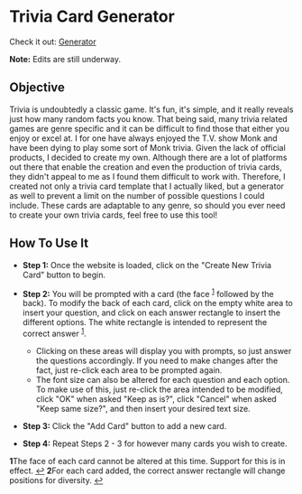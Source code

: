 # Trivia Card Generator

Check it out: [Generator](https://grem1ly.github.io/trivia_card_generator/)

**Note:** Edits are still underway.

## Objective

Trivia is undoubtedly a classic game. It's fun, it's simple, and it really reveals just how many random facts you know. That being said, many trivia related games are genre specific and it can be difficult to find those that either you enjoy or excel at. I for one have always enjoyed the T.V. show Monk and have been dying to play some sort of Monk trivia. Given the lack of official products, I decided to create my own. Although there are a lot of platforms out there that enable the creation and even the production of trivia cards, they didn't appeal to me as I found them difficult to work with. Therefore, I created not only a trivia card template that I actually liked, but a generator as well to prevent a limit on the number of possible questions I could include. These cards are adaptable to any genre, so should you ever need to create your own trivia cards, feel free to use this tool!

## How To Use It

  * **Step 1:** Once the website is loaded, click on the "Create New Trivia Card" button to begin.

  * **Step 2:** You will be prompted with a card (the face <sup id="ref1">[1](#foot1)</sup> followed by the back). To modify the back of each card, click on the empty white area to insert your question, and click on each answer rectangle to insert the different options. The white rectangle is intended to represent the correct answer <sup id="ref2">[1](#foot2)</sup>.
      * Clicking on these areas will display you with prompts, so just answer the questions accordingly. If you need to make changes after the fact, just re-click each area to be prompted again.
      * The font size can also be altered for each question and each option. To make use of this, just re-click the area intended to be modified, click "OK" when asked "Keep as is?", click "Cancel" when asked "Keep same size?", and then insert your desired text size.

  * **Step 3:** Click the "Add Card" button to add a new card.

  * **Step 4:** Repeat Steps 2 - 3 for however many cards you wish to create.

  <b id="foot1">1</b>The face of each card cannot be altered at this time. Support for this is in effect. [↩](#ref1)
  <b id="foot2">2</b>For each card added, the correct answer rectangle will change positions for diversity. [↩](#ref2)
